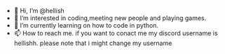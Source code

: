 - 👋 Hi, I’m @hellish
- 👀 I’m interested in coding,meeting new people and playing games.
- 🌱 I’m currently learning on how to code in python.
- 📫 How to reach me. if you want to conact me my discord username is hellishh. please note that i might change my username

<!---
Twikify/Twikify is a ✨ special ✨ repository because its `README.md` (this file) appears on your GitHub profile.
You can click the Preview link to take a look at your changes.
--->
